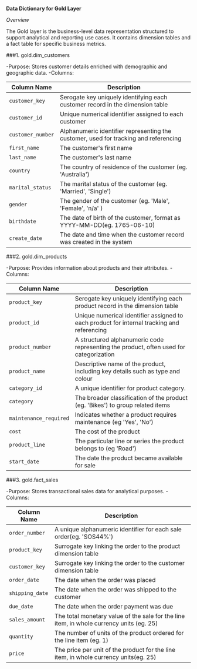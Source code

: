 ****Data Dictionary for Gold Layer****

*Overview*

The Gold layer is the business-level data representation structured to support analytical and reporting use cases. It contains dimension tables and a fact table for specific business metrics.

###1. gold.dim_customers

  -Purpose: Stores customer details enriched with demographic and geographic data.
  -Columns:

| Column Name      | Description                           |
|------------------|---------------------------------------|
| `customer_key`   | Serogate key uniquely identifying each customer record in the dimension table|
| `customer_id`    | Unique numerical identifier assigned to each customer|
| `customer_number`| Alphanumeric identifier representing the customer, used for tracking and referencing|
| `first_name`     | The customer's first name |
| `last_name`      | The customer's last name  |
| `country` | The country of residence of the customer (eg. 'Australia')|
| `marital_status`| The marital status of the customer (eg. 'Married', 'Single') |
| `gender` | The gender of the customer (eg. 'Male', 'Female', 'n/a' )|
| `birthdate`| The date of birth of the customer, format as YYYY-MM-DD(eg. 1765-06-10)|
| `create_date`   | The date and time when the customer record was created in the system|



###2. gold.dim_products

  -Purpose: Provides information about products and their attributes.
  -Columns:

| Column Name      | Description                           |
|------------------|---------------------------------------|
| `product_key`   | Serogate key uniquely identifying each product record in the dimension table|
| `product_id`    | Unique numerical identifier assigned to each product for internal tracking and referencing|
| `product_number`| A structured alphanumeric code representing the product, often used for categorization|
| `product_name`     | Descriptive name of the product, including key details such as type and colour|
| `category_id`      | A unique identifier for product category.|
| `category` | The broader classification of the product (eg. 'Bikes') to group related items|
| `maintenance_required`| Indicates whether a product requires maintenance (eg 'Yes', 'No')|
| `cost` | The cost of the product|
| `product_line`| The particular line or series the product belongs to (eg 'Road')|
| `start_date`   | The date the product became available for sale|



###3. gold.fact_sales

  -Purpose: Stores transactional sales data for analytical purposes.
  -Columns:

| Column Name      | Description                           |
|------------------|---------------------------------------|
| `order_number`   | A unique alphanumeric identifier for each sale order(eg. 'SOS44%')|
| `product_key`    | Surrogate key linking the order to the product dimension table|
| `customer_key`   | Surrogate key linking the order to the customer dimension table|
| `order_date`     | The date when the order was placed|
| `shipping_date`  | The date when the order was shipped to the customer|
| `due_date`       | The date when the order payment was due|
| `sales_amount`   | The total monetary value of the sale for the line item, in whole currency units (eg. 25)|
| `quantity`       | The number of units of the product ordered for the line item (eg. 1)|
| `price`          | The price per unit of the product for the line item, in whole currency units(eg. 25)|








































